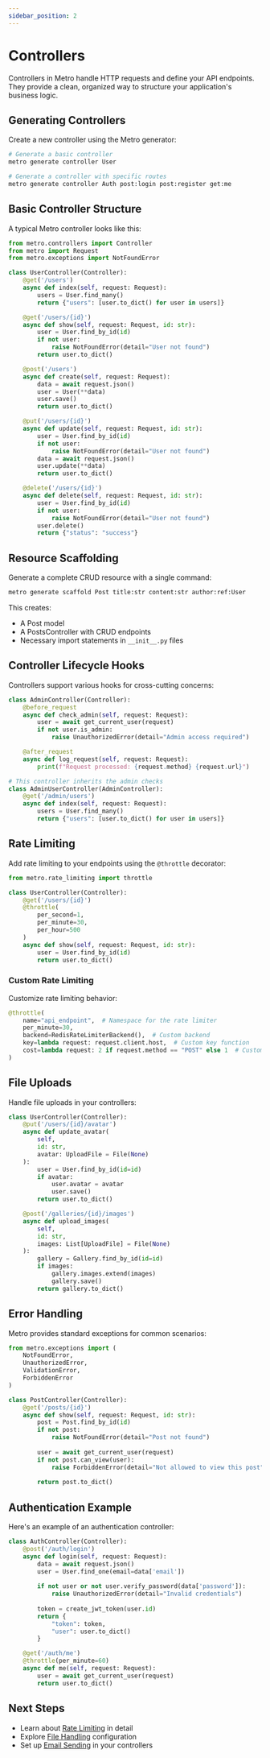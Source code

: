 ```yaml
---
sidebar_position: 2
---
```


# Controllers

Controllers in Metro handle HTTP requests and define your API endpoints. They provide a clean, organized way to structure your application's business logic.

## Generating Controllers

Create a new controller using the Metro generator:

```bash
# Generate a basic controller
metro generate controller User

# Generate a controller with specific routes
metro generate controller Auth post:login post:register get:me
```

## Basic Controller Structure

A typical Metro controller looks like this:

```python
from metro.controllers import Controller
from metro import Request
from metro.exceptions import NotFoundError

class UserController(Controller):
    @get('/users')
    async def index(self, request: Request):
        users = User.find_many()
        return {"users": [user.to_dict() for user in users]}

    @get('/users/{id}')
    async def show(self, request: Request, id: str):
        user = User.find_by_id(id)
        if not user:
            raise NotFoundError(detail="User not found")
        return user.to_dict()

    @post('/users')
    async def create(self, request: Request):
        data = await request.json()
        user = User(**data)
        user.save()
        return user.to_dict()

    @put('/users/{id}')
    async def update(self, request: Request, id: str):
        user = User.find_by_id(id)
        if not user:
            raise NotFoundError(detail="User not found")
        data = await request.json()
        user.update(**data)
        return user.to_dict()

    @delete('/users/{id}')
    async def delete(self, request: Request, id: str):
        user = User.find_by_id(id)
        if not user:
            raise NotFoundError(detail="User not found")
        user.delete()
        return {"status": "success"}
```

## Resource Scaffolding

Generate a complete CRUD resource with a single command:

```bash
metro generate scaffold Post title:str content:str author:ref:User
```

This creates:
- A Post model
- A PostsController with CRUD endpoints
- Necessary import statements in `__init__.py` files

## Controller Lifecycle Hooks

Controllers support various hooks for cross-cutting concerns:

```python
class AdminController(Controller):
    @before_request
    async def check_admin(self, request: Request):
        user = await get_current_user(request)
        if not user.is_admin:
            raise UnauthorizedError(detail="Admin access required")

    @after_request
    async def log_request(self, request: Request):
        print(f"Request processed: {request.method} {request.url}")

# This controller inherits the admin checks
class AdminUserController(AdminController):
    @get('/admin/users')
    async def index(self, request: Request):
        users = User.find_many()
        return {"users": [user.to_dict() for user in users]}
```

## Rate Limiting

Add rate limiting to your endpoints using the `@throttle` decorator:

```python
from metro.rate_limiting import throttle

class UserController(Controller):
    @get('/users/{id}')
    @throttle(
        per_second=1,
        per_minute=30,
        per_hour=500
    )
    async def show(self, request: Request, id: str):
        user = User.find_by_id(id)
        return user.to_dict()
```

### Custom Rate Limiting

Customize rate limiting behavior:

```python
@throttle(
    name="api_endpoint",  # Namespace for the rate limiter
    per_minute=30,
    backend=RedisRateLimiterBackend(),  # Custom backend
    key=lambda request: request.client.host,  # Custom key function
    cost=lambda request: 2 if request.method == "POST" else 1  # Custom cost
)
```

## File Uploads

Handle file uploads in your controllers:

```python
class UserController(Controller):
    @put('/users/{id}/avatar')
    async def update_avatar(
        self,
        id: str,
        avatar: UploadFile = File(None)
    ):
        user = User.find_by_id(id=id)
        if avatar:
            user.avatar = avatar
            user.save()
        return user.to_dict()

    @post('/galleries/{id}/images')
    async def upload_images(
        self,
        id: str,
        images: List[UploadFile] = File(None)
    ):
        gallery = Gallery.find_by_id(id=id)
        if images:
            gallery.images.extend(images)
            gallery.save()
        return gallery.to_dict()
```

## Error Handling

Metro provides standard exceptions for common scenarios:

```python
from metro.exceptions import (
    NotFoundError,
    UnauthorizedError,
    ValidationError,
    ForbiddenError
)

class PostController(Controller):
    @get('/posts/{id}')
    async def show(self, request: Request, id: str):
        post = Post.find_by_id(id)
        if not post:
            raise NotFoundError(detail="Post not found")
        
        user = await get_current_user(request)
        if not post.can_view(user):
            raise ForbiddenError(detail="Not allowed to view this post")
            
        return post.to_dict()
```

## Authentication Example

Here's an example of an authentication controller:

```python
class AuthController(Controller):
    @post('/auth/login')
    async def login(self, request: Request):
        data = await request.json()
        user = User.find_one(email=data['email'])
        
        if not user or not user.verify_password(data['password']):
            raise UnauthorizedError(detail="Invalid credentials")
            
        token = create_jwt_token(user.id)
        return {
            "token": token,
            "user": user.to_dict()
        }

    @get('/auth/me')
    @throttle(per_minute=60)
    async def me(self, request: Request):
        user = await get_current_user(request)
        return user.to_dict()
```

## Next Steps

- Learn about [Rate Limiting](../features/rate-limiting) in detail
- Explore [File Handling](../features/file-handling) configuration
- Set up [Email Sending](../features/email) in your controllers